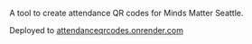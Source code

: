 A tool to create attendance QR codes for Minds Matter Seattle. 

Deployed to [attendanceqrcodes.onrender.com](https://attendanceqrcodes.onrender.com/)
